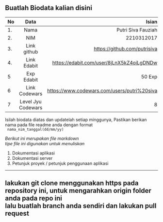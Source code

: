 **Buatlah Biodata kalian disini** <br />
----------------------------------------
|No | Data  | Isian|
|---|:-------:|------:|
|1. |Nama     | Putri Siva Fauziah |
|2.| NIM        | 2210312017 |
|3. |Link github | https://github.com/putrisiva |
|4.| Link Edabit | https://edabit.com/user/8jLnX5kZ4oiLgDNDw |
|5|Exp Edabit   | 50 Exp |
|6| Link Codewars| https://www.codewars.com/users/putri%20siva |
|7| Level Jyu Codewars| 8 |

Isilah biodata diatas dan updatelah setiap minggunya,
Pastikan berikan nama pada file readme anda dengan format <br/>
`
nama_nim_tanggal(dd/mm/yy)` 

*Berikut ini merupakan file markdown <br/> tipe file ini digunakan untuk menuliskan*
1. Dokumentasi aplikasi
2. Dokumentasi server
3. Petunjuk proyek / petunjuk penggunaan aplikasi
----
**lakukan git clone menggunakan https pada repository ini, untuk mengarahkan origin folder anda pada repo ini<br/> lalu buatlah branch anda sendiri dan lakukan pull request**
----
